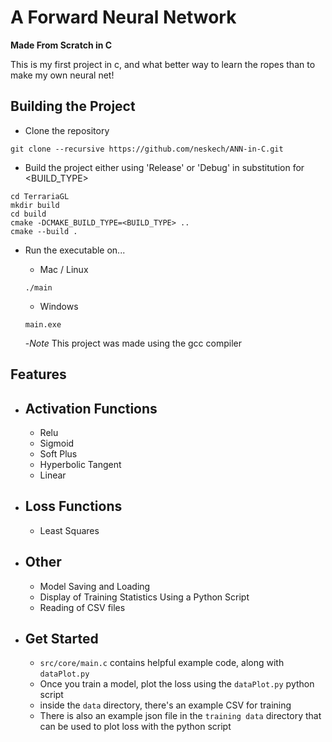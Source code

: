 # A Forward Neural Network

**Made From Scratch in C**

This is my first project in c, and what better way to learn the ropes than to make my own neural net!



## Building the Project

- Clone the repository
```shell
git clone --recursive https://github.com/neskech/ANN-in-C.git
```
- Build the project either using 'Release' or 'Debug' in substitution for <BUILD_TYPE>
```shell
cd TerrariaGL
mkdir build
cd build
cmake -DCMAKE_BUILD_TYPE=<BUILD_TYPE> ..
cmake --build .
```

- Run the executable on...

  - Mac / Linux 
  ```shell
  ./main
  ```
  - Windows
  ```shell
  main.exe
  ```

  -*Note* This project was made using the gcc compiler
  
## Features

- Activation Functions
  - 
   - Relu
   - Sigmoid
   - Soft Plus
   - Hyperbolic Tangent
   - Linear


- Loss Functions
  -
    - Least Squares

- Other
  -
     -  Model Saving and Loading
     -  Display of Training Statistics Using a Python Script
     -  Reading of CSV files

- Get Started
  -
     - `src/core/main.c` contains helpful example code, along with `dataPlot.py`
     - Once you train a model, plot the loss using the `dataPlot.py` python script
     - inside the `data` directory, there's an example CSV for training 
     - There is also an example json file in the `training data` directory that can be used to plot loss with the python script
  
